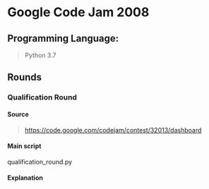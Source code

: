 # Google Code Jam 2008
## Programming Language:
> Python 3.7

## Rounds
### Qualification Round
#### Source
> https://code.google.com/codejam/contest/32013/dashboard

#### Main script
qualification_round.py

#### Explanation

